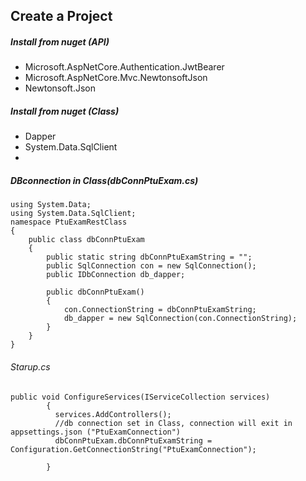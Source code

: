 
## Create a  Project
##### Install from nuget (API)
* Microsoft.AspNetCore.Authentication.JwtBearer
* Microsoft.AspNetCore.Mvc.NewtonsoftJson
* Newtonsoft.Json

##### Install from nuget (Class)
* Dapper
* System.Data.SqlClient
* 


##### DBconnection in Class(dbConnPtuExam.cs)

```CSharp
using System.Data;
using System.Data.SqlClient;
namespace PtuExamRestClass
{
    public class dbConnPtuExam
    {
        public static string dbConnPtuExamString = "";
        public SqlConnection con = new SqlConnection();
        public IDbConnection db_dapper;

        public dbConnPtuExam()
        {
            con.ConnectionString = dbConnPtuExamString;
            db_dapper = new SqlConnection(con.ConnectionString);
        }
    }
}
```


###### Starup.cs
```CSharp
public void ConfigureServices(IServiceCollection services)
        {
          services.AddControllers();
          //db connection set in Class, connection will exit in appsettings.json ("PtuExamConnection")
          dbConnPtuExam.dbConnPtuExamString = Configuration.GetConnectionString("PtuExamConnection");
        
        }
```


